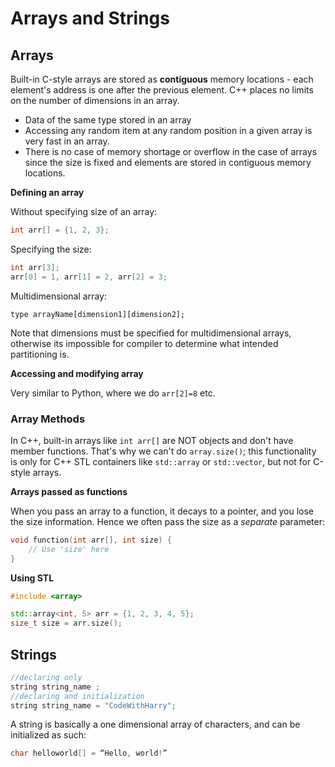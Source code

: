 # Arrays and Strings

## Arrays

Built-in C-style arrays are stored as **contiguous** memory locations - each element's address is one after the previous element. C++ places no limits on the number of dimensions in an array.

- Data of the same type stored in an array
- Accessing any random item at any random position in a given array is very fast in an array.
- There is no case of memory shortage or overflow in the case of arrays since the size is fixed and elements are stored in contiguous memory locations.

**Defining an array**

Without specifying size of an array:
```cpp
int arr[] = {1, 2, 3};
```

Specifying the size:
```cpp
int arr[3];
arr[0] = 1, arr[1] = 2, arr[2] = 3;
```

Multidimensional array:
```
type arrayName[dimension1][dimension2];
```

Note that dimensions must be specified for multidimensional arrays, otherwise its impossible for compiler to determine what intended partitioning is. 

**Accessing and modifying array**

Very similar to Python, where we do `arr[2]=8` etc.

### Array Methods

In C++, built-in arrays like `int arr[]` are NOT objects and don't have member functions. That's why we can't do `array.size()`; this functionality is only for C++ STL containers like `std::array` or `std::vector`, but not for C-style arrays.

**Arrays passed as functions**

When you pass an array to a function, it decays to a pointer, and you lose the size information. Hence we often pass the size as a *separate* parameter:

```cpp
void function(int arr[], int size) {
    // Use 'size' here
}
```

**Using STL**

```cpp
#include <array>

std::array<int, 5> arr = {1, 2, 3, 4, 5};
size_t size = arr.size();
```

## Strings

```cpp
//declaring only
string string_name ;
//declaring and initialization
string string_name = "CodeWithHarry";
```

A string is basically a one dimensional array of characters, and can be initialized as such:
```cpp
char helloworld[] = “Hello, world!”
```